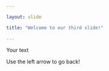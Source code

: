 ```yaml
---

layout: slide

title: "Welcome to our third slide!"
	
---
```


Your text

Use the left arrow to go back!
